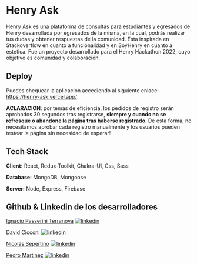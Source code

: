 # Henry Ask

Henry Ask es una plataforma de consultas para estudiantes y egresados de Henry desarrollada por egresados de la misma, en la cual, podrás realizar tus dudas y obtener respuestas de la comunidad. Esta inspirada en Stackoverflow en cuanto a funcionalidad y en SoyHenry en cuanto a estetica. Fue un proyecto desarrollado para el Henry Hackathon 2022, cuyo objetivo es comunidad y colaboración.

## Deploy
Puedes chequear la aplicacion accediendo al siguiente enlace: https://henry-ask.vercel.app/

**ACLARACION**: por temas de eficiencia, los pedidos de registro serán aprobados 30 segundos tras registrarse, **siempre y cuando no se refresque o abandone la página tras haberse registrado**. De esta forma, no necesitamos aprobar cada registro manualmente y los usuarios pueden testear la página sin necesidad de esperar! 

## Tech Stack

**Client:** React, Redux-Toolkit, Chakra-UI, Css, Sass

**Database:** MongoDB, Mongoose

**Server:** Node, Express, Firebase

## Github & Linkedin de los desarrolladores

[Ignacio Passerini Terranova](https://github.com/NachoPasser) [![linkedin](https://img.shields.io/badge/linkedin-0A66C2?style=for-the-badge&logo=linkedin&logoColor=white)](https://www.linkedin.com/in/ignacio-passerini/)

[David Cicconi](https://github.com/davidcicconi94) [![linkedin](https://img.shields.io/badge/linkedin-0A66C2?style=for-the-badge&logo=linkedin&logoColor=white)](https://www.linkedin.com/in/david-cicconi-dev/)

[Nicolás Sepertino](https://github.com/NicoSeper89) [![linkedin](https://img.shields.io/badge/linkedin-0A66C2?style=for-the-badge&logo=linkedin&logoColor=white)](https://www.linkedin.com/in/nicolassepertino)

[Pedro Martinez](https://github.com/PedroMtz8) [![linkedin](https://img.shields.io/badge/linkedin-0A66C2?style=for-the-badge&logo=linkedin&logoColor=white)](https://www.linkedin.com/in/pedromtz8)

